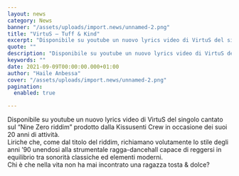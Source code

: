 ```yaml
---
layout: news
category: News
banner: "/assets/uploads/import.news/unnamed-2.png"
title: "VirtuS – Tuff & Kind"
excerpt: "Disponibile su youtube un nuovo lyrics video di VirtuS del singolo cantato sul “Nine Zero riddim” prodotto dalla Kissusenti Crew in occasione dei suoi 20 anni di attività. Liriche che, come dal titolo del riddim, richiamano volutamente lo stile degli anni ’90 unendosi alla strumentale ragga-dancehall capace di reggersi in equilibrio tra sonorità classiche ed [&hellip"
quote: ""
description: "Disponibile su youtube un nuovo lyrics video di VirtuS del singolo cantato sul “Nine Zero riddim” prodotto dalla Kissusenti Crew in occasione dei suoi 20 anni di attività. Liriche che, come dal titolo del riddim, richiamano volutamente lo stile degli anni ’90 unendosi alla strumentale ragga-dancehall capace di reggersi in equilibrio tra sonorità classiche ed [&hellip"
keywords: ""
date: 2021-09-09T00:00:00.000+01:00
author: "Haile Anbessa"
cover: "/assets/uploads/import.news/unnamed-2.png"
pagination:
  enabled: true

---
```


Disponibile su youtube un nuovo lyrics video di VirtuS del singolo cantato sul “Nine Zero riddim” prodotto dalla Kissusenti Crew in occasione dei suoi 20 anni di attività.  
Liriche che, come dal titolo del riddim, richiamano volutamente lo stile degli anni ’90 unendosi alla strumentale ragga-dancehall capace di reggersi in equilibrio tra sonorità classiche ed elementi moderni.  
Chi è che nella vita non ha mai incontrato una ragazza tosta & dolce?